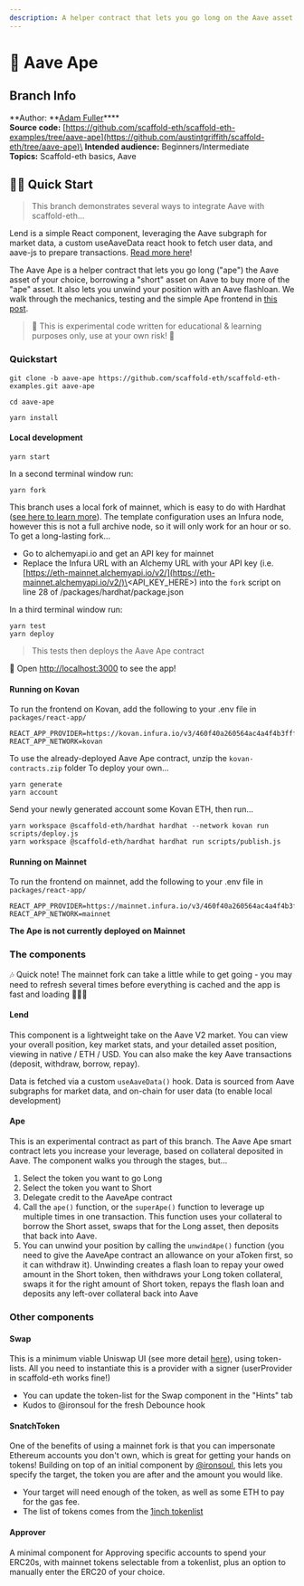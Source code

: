 ```yaml
---
description: A helper contract that lets you go long on the Aave asset of your choice.
---
```


# 🦍 Aave Ape

## Branch Info

**Author: **[Adam Fuller](https://github.com/azf20)****\
**Source code:** [https://github.com/scaffold-eth/scaffold-eth-examples/tree/aave-ape](https://github.com/austintgriffith/scaffold-eth/tree/aave-ape)\
**Intended audience:** Beginners/Intermediate\
**Topics:** Scaffold-eth basics, Aave

## 🏃‍♀️ Quick Start

> This branch demonstrates several ways to integrate Aave with scaffold-eth...

Lend is a simple React component, leveraging the Aave subgraph for market data, a custom useAaveData react hook to fetch user data, and aave-js to prepare transactions. [Read more here](https://medium.com/@azfuller20/lend-with-aave-v2-draft-20bacceedade)!

The Aave Ape is a helper contract that lets you go long ("ape") the Aave asset of your choice, borrowing a "short" asset on Aave to buy more of the "ape" asset. It also lets you unwind your position with an Aave flashloan. We walk through the mechanics, testing and the simple Ape frontend in [this post](https://medium.com/@azfuller20/aave-ape-with-%EF%B8%8F-scaffold-eth-draft-c687874c079e).

> 🚨 This is experimental code written for educational & learning purposes only, use at your own risk! 🚨

### Quickstart

```
git clone -b aave-ape https://github.com/scaffold-eth/scaffold-eth-examples.git aave-ape

cd aave-ape
```

```
yarn install
```

#### Local development

```
yarn start
```

In a second terminal window run:

```
yarn fork
```

This branch uses a local fork of mainnet, which is easy to do with Hardhat ([see here to learn more](https://hardhat.org/guides/mainnet-forking.html)). The template configuration uses an Infura node, however this is not a full archive node, so it will only work for an hour or so. To get a long-lasting fork...

* Go to alchemyapi.io and get an API key for mainnet
* Replace the Infura URL with an Alchemy URL with your API key (i.e. [https://eth-mainnet.alchemyapi.io/v2/](https://eth-mainnet.alchemyapi.io/v2/)\<API\_KEY\_HERE>) into the `fork` script on line 28 of /packages/hardhat/package.json

In a third terminal window run:

```
yarn test
yarn deploy
```

> This tests then deploys the Aave Ape contract

📱 Open [http://localhost:3000](http://localhost:3000) to see the app!

#### Running on Kovan

To run the frontend on Kovan, add the following to your .env file in `packages/react-app/`

```
REACT_APP_PROVIDER=https://kovan.infura.io/v3/460f40a260564ac4a4f4b3fffb032dad
REACT_APP_NETWORK=kovan
```

To use the already-deployed Aave Ape contract, unzip the `kovan-contracts.zip` folder To deploy your own...

```
yarn generate
yarn account
```

Send your newly generated account some Kovan ETH, then run...

```
yarn workspace @scaffold-eth/hardhat hardhat --network kovan run scripts/deploy.js
yarn workspace @scaffold-eth/hardhat hardhat run scripts/publish.js
```

#### Running on Mainnet

To run the frontend on mainnet, add the following to your .env file in `packages/react-app/`

```
REACT_APP_PROVIDER=https://mainnet.infura.io/v3/460f40a260564ac4a4f4b3fffb032dad
REACT_APP_NETWORK=mainnet
```

**The Ape is not currently deployed on Mainnet**

### The components

🎶 Quick note! The mainnet fork can take a little while to get going - you may need to refresh several times before everything is cached and the app is fast and loading 💨💨💨

#### Lend

This component is a lightweight take on the Aave V2 market. You can view your overall position, key market stats, and your detailed asset position, viewing in native / ETH / USD. You can also make the key Aave transactions (deposit, withdraw, borrow, repay).

Data is fetched via a custom `useAaveData()` hook. Data is sourced from Aave subgraphs for market data, and on-chain for user data (to enable local development)

#### Ape

This is an experimental contract as part of this branch. The Aave Ape smart contract lets you increase your leverage, based on collateral deposited in Aave. The component walks you through the stages, but...

1. Select the token you want to go Long
2. Select the token you want to Short
3. Delegate credit to the AaveApe contract
4. Call the `ape()` function, or the `superApe()` function to leverage up multiple times in one transaction. This function uses your collateral to borrow the Short asset, swaps that for the Long asset, then deposits that back into Aave.
5. You can unwind your position by calling the `unwindApe()` function (you need to give the AaveApe contract an allowance on your aToken first, so it can withdraw it). Unwinding creates a flash loan to repay your owed amount in the Short token, then withdraws your Long token collateral, swaps it for the right amount of Short token, repays the flash loan and deposits any left-over collateral back into Aave

### Other components

#### Swap

This is a minimum viable Uniswap UI (see more detail [here](https://azfuller20.medium.com/swap-with-uniswap-wip-f15923349b3d)), using token-lists. All you need to instantiate this is a provider with a signer (userProvider in scaffold-eth works fine!)

* You can update the token-list for the Swap component in the "Hints" tab
* Kudos to @ironsoul for the fresh Debounce hook

#### SnatchToken

One of the benefits of using a mainnet fork is that you can impersonate Ethereum accounts you don't own, which is great for getting your hands on tokens! Building on top of an initial component by [@ironsoul](https://twitter.com/ironsoul0), this lets you specify the target, the token you are after and the amount you would like.

* Your target will need enough of the token, as well as some ETH to pay for the gas fee.
* The list of tokens comes from the [1inch tokenlist](https://tokenlists.org/token-list?url=tokens.1inch.eth)

#### Approver

A minimal component for Approving specific accounts to spend your ERC20s, with mainnet tokens selectable from a tokenlist, plus an option to manually enter the ERC20 of your choice.
